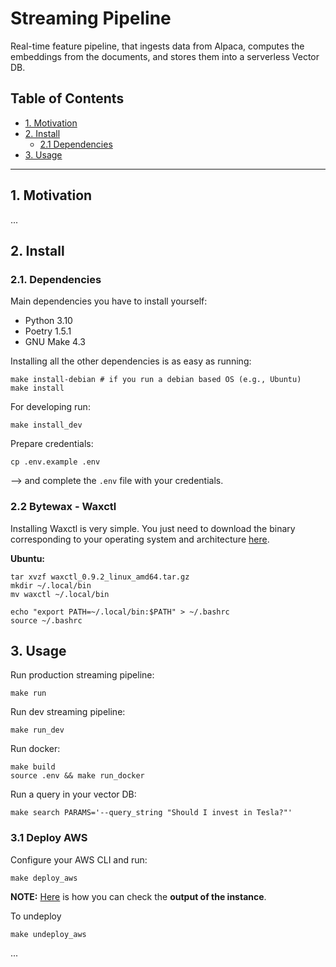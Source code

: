 # Streaming Pipeline

Real-time feature pipeline, that ingests data from Alpaca, computes the embeddings from the documents, and stores them into a serverless Vector DB.

## Table of Contents

- [1. Motivation](#1-motivation)
- [2. Install](#2-install)
    - [2.1 Dependencies](#21-dependencies)
- [3. Usage](#3-usage)


---

## 1. Motivation

...

## 2. Install

### 2.1. Dependencies

Main dependencies you have to install yourself:
* Python 3.10
* Poetry 1.5.1
* GNU Make 4.3

Installing all the other dependencies is as easy as running:
```shell
make install-debian # if you run a debian based OS (e.g., Ubuntu)
make install
```

For developing run:
```shell
make install_dev
```

Prepare credentials:
```shell
cp .env.example .env
```
--> and complete the `.env` file with your credentials.

### 2.2 Bytewax - Waxctl

Installing Waxctl is very simple. You just need to download the binary corresponding to your operating system and architecture [here](https://bytewax.io/downloads/).

**Ubuntu:**
```shell
tar xvzf waxctl_0.9.2_linux_amd64.tar.gz
mkdir ~/.local/bin
mv waxctl ~/.local/bin

echo "export PATH=~/.local/bin:$PATH" > ~/.bashrc
source ~/.bashrc
``````



## 3. Usage

Run production streaming pipeline:
```shell
make run
```

Run dev streaming pipeline:
```shell
make run_dev
```

Run docker:
```shell
make build
source .env && make run_docker
```

Run a query in your vector DB:
```shell
make search PARAMS='--query_string "Should I invest in Tesla?"'
```

### 3.1 Deploy AWS
Configure your AWS CLI and run:
```shell
make deploy_aws
```
**NOTE:** [Here](https://stackoverflow.com/questions/15904095/how-to-check-whether-my-user-data-passing-to-ec2-instance-is-working) is how you can check the **output of the instance**.

To undeploy
```shell
make undeploy_aws
```

...
